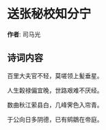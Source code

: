 # 送张秘校知分宁

**作者**: 司马光

## 诗词内容

百里大夫官不轻，莫嗟领上髪垂星。

人生糓禄偏宜晚，世路艰难不厌经。

数曲秋江萦县白，几峰霁色入帘青。

于公向日多阴德，已有鹓鶵在帝庭。

